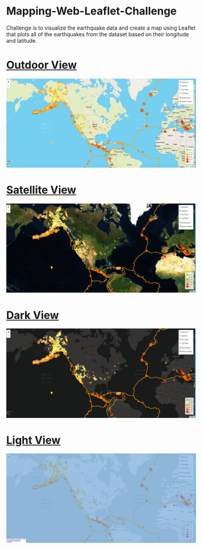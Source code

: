 # Mapping-Web-Leaflet-Challenge
Challenge is to visualize the earthquake data and create a map using Leaflet that plots all of the earthquakes from the dataset based on their longitude and latitude.

# <ins> Outdoor View </ins>
![Outdoor](Images/Outdoors.png)

# <ins> Satellite View </ins>
![Satellite](Images/Satellite.png)

# <ins> Dark View </ins>
![Dark](Images/Dark.png)

# <ins> Light View </ins>
![Light](Images/Light.png)
